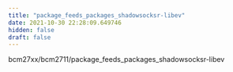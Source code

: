 ```yaml
---
title: "package_feeds_packages_shadowsocksr-libev"
date: 2021-10-30 22:28:09.649746
hidden: false
draft: false
---
```


bcm27xx/bcm2711/package_feeds_packages_shadowsocksr-libev

